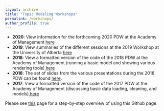 ```yaml
---
layout: archive
title: "Topic Modeling Workshops"
permalink: /workshops/
author_profile: true
---
```

* <b>2020</b>: View information for the forthcoming 2020 PDW at the Academy of Management <a href="/workshops/2020"> here</a> 
* <b>2019</b>: View summaries of the different sessions at the 2019 Workshop at the University of Alberta <a href="/workshops/2019"> here</a> 
* <b>2018</b>: View a formatted version of the code of the 2018 PDW at the Academy of Management (running a basic model and showing various rendering tools)<a href="/workshops/2018"> here</a>  
* <b>2018</b>: The set of slides from the various presentations during the 2018 PDW can be found <a href="https://docs.google.com/viewer?url=https://github.com/RFJHaans/topicmodeling/raw/master/AoM-PDW-TModel_18_all_v3_1.pdf">here</a>.  
* <b>2017</b>: View a formatted version of the code of the 2017 PDW at the Academy of Management (discussing basic data loading, cleaning, and models)<a href="/workshops/2017"> here</a>

Please see <a href="/workshops/howto"> this</a> page for a step-by-step overview of using this Github page.   
